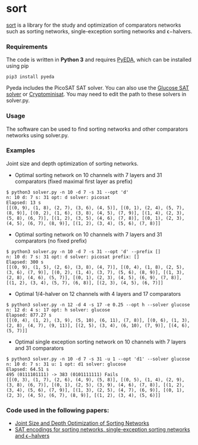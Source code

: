 # sort

[sort](https://github.com/jarfo/sort) is a library for the study and optimization of comparators networks such as sorting networks, 
single-exception sorting networks and ϵ−halvers.

### Requirements
The code is written in __Python 3__ and requires [PyEDA](https://github.com/cjdrake/pyeda), which can be installed using pip
```
pip3 install pyeda
```

Pyeda includes the PicoSAT SAT solver. You can also use the [Glucose SAT solver](http://www.labri.fr/perso/lsimon/glucose/) or [Cryptominisat](https://github.com/msoos/cryptominisat). You may need to edit the path to these solvers in solver.py. 

### Usage

The software can be used to find sorting networks and other comparators networks using solver.py. 

### Examples

Joint size and depth optimization of sorting networks. 

* Optimal sorting network on 10 channels with 7 layers and 31 comparators (fixed maximal first layer as prefix)
```
$ python3 solver.py -n 10 -d 7 -s 31 --opt 'd' 
n: 10 d: 7 s: 31 opt: d solver: picosat
Elapsed: 13 s
[[(0, 9), (1, 8), (2, 7), (3, 6), (4, 5)], [(0, 1), (2, 4), (5, 7), (8, 9)], [(0, 2), (1, 6), (3, 8), (4, 5), (7, 9)], [(1, 4), (2, 3), (5, 8), (6, 7)], [(1, 2), (3, 5), (4, 6), (7, 8)], [(0, 1), (2, 3), (4, 5), (6, 7), (8, 9)], [(1, 2), (3, 4), (5, 6), (7, 8)]]
```

* Optimal sorting network on 10 channels with 7 layers and 31 comparators (no fixed prefix)
```
$ python3 solver.py -n 10 -d 7 -s 31 --opt 'd' --prefix []
n: 10 d: 7 s: 31 opt: d solver: picosat prefix: []
Elapsed: 300 s
[[(0, 9), (1, 5), (2, 6), (3, 8), (4, 7)], [(0, 4), (1, 8), (2, 5), (3, 6), (7, 9)], [(0, 2), (1, 4), (3, 7), (5, 6), (8, 9)], [(1, 3), (2, 8), (4, 6), (5, 7)], [(0, 1), (2, 3), (4, 5), (6, 9), (7, 8)], [(1, 2), (3, 4), (5, 7), (6, 8)], [(2, 3), (4, 5), (6, 7)]]
```

* Optimal 1/4-halver on 12 channels with 4 layers and 17 comparators
```
$ python3 solver.py -n 12 -d 4 -s 17 -e 0.25 --opt h --solver glucose
n: 12 d: 4 s: 17 opt: h solver: glucose
Elapsed: 877.27 s
[[(0, 4), (1, 2), (3, 9), (5, 10), (6, 11), (7, 8)], [(0, 6), (1, 3), (2, 8), (4, 7), (9, 11)], [(2, 5), (3, 4), (6, 10), (7, 9)], [(4, 6), (5, 7)]]
```

* Optimal single exception sorting network on 10 channels with 7 layers and 31 comparators
```
$ python3 solver.py -n 10 -d 7 -s 31 -u 1 --opt 'd1' --solver glucose
n: 10 d: 7 s: 31 u: 1 opt: d1 solver: glucose
Elapsed: 64.51 s
495 (0111101111) -> 383 (0101111111) Fails
[[(0, 3), (1, 7), (2, 6), (4, 9), (5, 8)], [(0, 5), (1, 4), (2, 9), (3, 8), (6, 7)], [(0, 1), (2, 5), (3, 9), (4, 6), (7, 8)], [(1, 2), (3, 4), (5, 6), (7, 9)], [(1, 3), (2, 5), (4, 7), (6, 9)], [(0, 1), (2, 3), (4, 5), (6, 7), (8, 9)], [(1, 2), (3, 4), (5, 6)]]
```

### Code used in the following papers:
* [Joint Size and Depth Optimization of Sorting Networks](https://arxiv.org/abs/1806.00305)
* [SAT encodings for sorting networks, single-exception sorting networks and ϵ−halvers](http://arxiv.org/abs/1807.05377)
